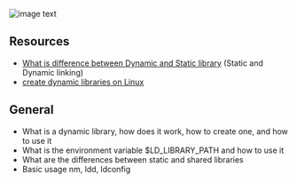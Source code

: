 ![image text](http://4.bp.blogspot.com/-9rqm8Pg1apY/UZHoC79xXtI/AAAAAAAACOs/0Fp4A4ipUqM/s320/tumblr_mlzp3qgHss1s5xo13o3_r1_1280.jpg)

## Resources

- [What is difference between Dynamic and Static library](https://intranet.alxswe.com/rltoken/XLLmLISlteUIxrLzNdm3_Q) (Static and Dynamic linking)
- [create dynamic libraries on Linux](https://intranet.alxswe.com/rltoken/JEqzgE_pPe48rvbspGL-2g)

## General

- What is a dynamic library, how does it work, how to create one, and how to use it
- What is the environment variable $LD_LIBRARY_PATH and how to use it
- What are the differences between static and shared libraries
- Basic usage nm, ldd, ldconfig

